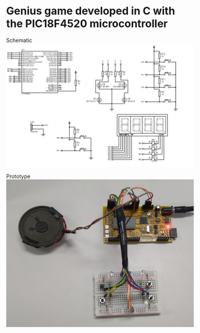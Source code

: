 # Genius game developed in C with the PIC18F4520 microcontroller

Schematic
![alt text](https://github.com/GustavoSMafra/Genius_PIC18F4520/blob/main/Images/Genius_Schematic.png)

Prototype
![alt text](https://github.com/GustavoSMafra/Genius_PIC18F4520/blob/main/Images/Genius%20PIC18F4520.jpeg)
